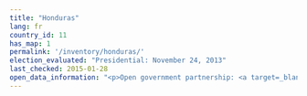 ```yaml
---
title: "Honduras"
lang: fr
country_id: 11
has_map: 1
permalink: '/inventory/honduras/'
election_evaluated: "Presidential: November 24, 2013"
last_checked: 2015-01-28
open_data_information: "<p>Open government partnership: <a target=_blank href=http://www.opengovpartnership.org/country/honduras>http://www.opengovpartnership.org/country/honduras</a><br>Transparency portal: <a target=_blank href=http://www.tse.hn/Transparencia/index.html>http://www.tse.hn/Transparencia/index.html</a><br>Contact -- Oficial de Información Pública del TSE <a target=_blank href=http://www.tse.hn/Transparencia/estructura/oficial_IP.html>http://www.tse.hn/Transparencia/estructura/oficial_IP.html</a></p>"
---
```

